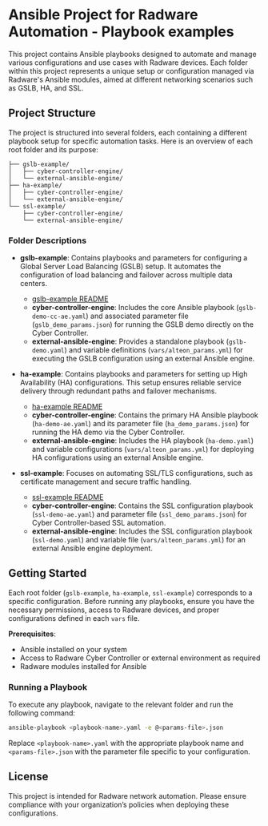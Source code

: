 # Ansible Project for Radware Automation - Playbook examples

This project contains Ansible playbooks designed to automate and manage various configurations and use cases with Radware devices. Each folder within this project represents a unique setup or configuration managed via Radware's Ansible modules, aimed at different networking scenarios such as GSLB, HA, and SSL.

## Project Structure

The project is structured into several folders, each containing a different playbook setup for specific automation tasks. Here is an overview of each root folder and its purpose:

```
├── gslb-example/
│   ├── cyber-controller-engine/
│   └── external-ansible-engine/
├── ha-example/
│   ├── cyber-controller-engine/
│   └── external-ansible-engine/
└── ssl-example/
    ├── cyber-controller-engine/
    └── external-ansible-engine/
```

### Folder Descriptions

- **gslb-example**: Contains playbooks and parameters for configuring a Global Server Load Balancing (GSLB) setup. It automates the configuration of load balancing and failover across multiple data centers.
  - [gslb-example README](gslb-example/README.md)
  - **cyber-controller-engine**: Includes the core Ansible playbook (`gslb-demo-cc-ae.yaml`) and associated parameter file (`gslb_demo_params.json`) for running the GSLB demo directly on the Cyber Controller.
  - **external-ansible-engine**: Provides a standalone playbook (`gslb-demo.yaml`) and variable definitions (`vars/alteon_params.yml`) for executing the GSLB configuration using an external Ansible engine.

- **ha-example**: Contains playbooks and parameters for setting up High Availability (HA) configurations. This setup ensures reliable service delivery through redundant paths and failover mechanisms.
  - [ha-example README](ha-example/README.md)
  - **cyber-controller-engine**: Contains the primary HA Ansible playbook (`ha-demo-ae.yaml`) and its parameter file (`ha_demo_params.json`) for running the HA demo via the Cyber Controller.
  - **external-ansible-engine**: Includes the HA playbook (`ha-demo.yaml`) and variable configurations (`vars/alteon_params.yml`) for deploying HA configurations using an external Ansible engine.

- **ssl-example**: Focuses on automating SSL/TLS configurations, such as certificate management and secure traffic handling.
  - [ssl-example README](ssl-example/README.md)
  - **cyber-controller-engine**: Contains the SSL configuration playbook (`ssl-demo-ae.yaml`) and parameter file (`ssl_demo_params.json`) for Cyber Controller-based SSL automation.
  - **external-ansible-engine**: Includes the SSL configuration playbook (`ssl-demo.yaml`) and variable file (`vars/alteon_params.yml`) for an external Ansible engine deployment.

## Getting Started

Each root folder (`gslb-example`, `ha-example`, `ssl-example`) corresponds to a specific configuration. Before running any playbooks, ensure you have the necessary permissions, access to Radware devices, and proper configurations defined in each `vars` file.

**Prerequisites**:
- Ansible installed on your system
- Access to Radware Cyber Controller or external environment as required
- Radware modules installed for Ansible

### Running a Playbook

To execute any playbook, navigate to the relevant folder and run the following command:

```bash
ansible-playbook <playbook-name>.yaml -e @<params-file>.json
```

Replace `<playbook-name>.yaml` with the appropriate playbook name and `<params-file>.json` with the parameter file specific to your configuration.

## License

This project is intended for Radware network automation. Please ensure compliance with your organization’s policies when deploying these configurations.